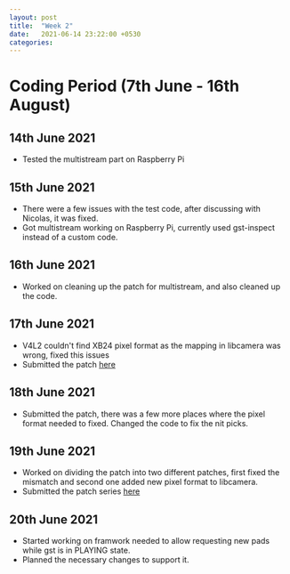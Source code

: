 ```yaml
---
layout: post
title:  "Week 2"
date:   2021-06-14 23:22:00 +0530
categories:
---
```


# Coding Period (7th June - 16th August)

## 14th June 2021
* Tested the multistream part on Raspberry Pi

## 15th June 2021
* There were a few issues with the test code, after discussing with Nicolas, it was fixed.
* Got multistream working on Raspberry Pi, currently used gst-inspect instead of a custom code.

## 16th June 2021
* Worked on cleaning up the patch for multistream, and also cleaned up the code.

## 17th June 2021
* V4L2 couldn't find XB24 pixel format as the mapping in libcamera was wrong, fixed this issues
* Submitted the patch [here](https://patchwork.libcamera.org/patch/12623/)

## 18th June 2021
* Submitted the patch, there was a few more places where the pixel format needed to fixed. Changed the
code to fix the nit picks.

## 19th June 2021
* Worked on dividing the patch into two different patches, first fixed the mismatch and second one added 
new pixel format to libcamera.
* Submitted the patch series [here](https://patchwork.libcamera.org/project/libcamera/list/?series=2154)

## 20th June 2021
* Started working on framwork needed to allow requesting new pads while gst is in PLAYING state.
* Planned the necessary changes to support it.

